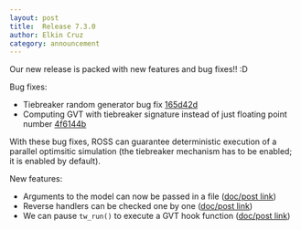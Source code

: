 ```yaml
---
layout: post
title:  Release 7.3.0
author: Elkin Cruz
category: announcement
---
```


Our new release is packed with new features and bug fixes!! :D

Bug fixes:

- Tiebreaker random generator bug fix [165d42d](https://github.com/ROSS-org/ROSS/commit/165d42d08368c584e4c4e11653f6eefca0e06ed9)
- Computing GVT with tiebreaker signature instead of just floating point number [4f6144b](https://github.com/ROSS-org/ROSS/commit/4f6144bfa8b4ef8e830b71c058b59ccb9fd75bdb)

With these bug fixes, ROSS can guarantee deterministic execution of a parallel optimsitic simulation (the tiebreaker mechanism has to be enabled; it is enabled by default).

New features:

- Arguments to the model can now be passed in a file ([doc/post link](/feature/args-file.html))
- Reverse handlers can be checked one by one ([doc/post link](/feature/checking-reverse-handler.html))
- We can pause `tw_run()` to execute a GVT hook function ([doc/post link](/feature/gvt-hook.html))
